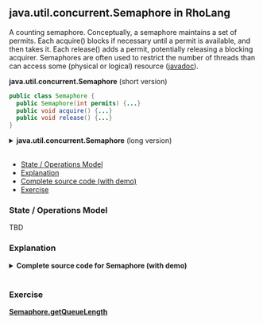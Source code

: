 ## java.util.concurrent.Semaphore in RhoLang

A counting semaphore. Conceptually, a semaphore maintains a set of permits. Each acquire() blocks if necessary until a permit is available, and then takes it. Each release() adds a permit, potentially releasing a blocking acquirer. Semaphores are often used to restrict the number of threads than can access some (physical or logical) resource ([javadoc](https://docs.oracle.com/javase/9/docs/api/java/util/concurrent/Semaphore.html)).

**java.util.concurrent.Semaphore** (short version)   
```java
public class Semaphore {
  public Semaphore(int permits) {...}  
  public void acquire() {...}  
  public void release() {...}
}
```

<details><summary><b>java.util.concurrent.Semaphore</b> (long version)</summary><p>
  
```java
public class Semaphore {
  // Creates a Semaphore with the given number of permits.
  public Semaphore(int permits) {...}
  
  // Acquires a permit from this semaphore, blocking until one is available.
  public void acquire() {...}
  
  // Acquires the given number of permits from this semaphore, blocking until all are available.
  public void acquire(int permits) {...}
  
  // Acquires a permit from this semaphore, only if one is available at the time of invocation.
  public boolean tryAcquire() {...}
  
  // Acquires and returns all permits that are immediately available, 
  // or if negative permits are available, releases them.
  public int drainPermits() {...}  
  
  // Releases a permit, returning it to the semaphore.
  public void release() {...}
  
  // Releases the given number of permits, returning them to the semaphore.
  public void release(int permits)
  
  // Returns the current number of permits available in this semaphore.
  public int availablePermits() {...}
  
  // Returns an estimate of the number of threads waiting to acquire.
  public final int getQueueLength() {...}  
}
```
</p></details><br/>

- [State / Operations Model](#state--operations-model)
- [Explanation](#explanation)
- [Complete source code (with demo)](#complete-source-code-with-demo)
- [Exercise](#exercise)

### State / Operations Model
TBD

### Explanation
<details><summary><b>Complete source code for Semaphore (with demo)</summary><p>

```
  contract Semaphore(@initPermits, acquireOp, releaseOp) = {
    new stateRef in {
    
      stateRef!(initPermits, []) |    
      
      contract acquireOp(ack) = {
        for (@permits, @waitSet <- stateRef) { 
          if (permits > 0) {
            stateRef!(initPermits - 1, waitSet) |
            ack!(Nil)            
          } else {
            stateRef!(initPermits, waitSet ++ [*ack]) } } } |

      contract releaseOp(_) = {
        for (@permits, @waitSet <- stateRef) {
          match waitSet {
            [ack...waitSetTail] => { 
              stateRef!(permits, waitSetTail) |
              @ack!(Nil) }
            [] => 
              stateRef!(permits + 1, waitSet) } } } 
     } 
   } 
```

### Complete source code (with demo)

```
new Semaphore in {
  contract Semaphore(@initPermits, acquireOp, acquireNOp, releaseOp) = {
    new stateRef in {
    
      stateRef!(initPermits, []) |    
      
      contract acquireOp(ack) = {
        for (@permits, @waitSet <- stateRef) { 
          if (permits > 0) {
            stateRef!(initPermits - 1, waitSet) |
            ack!(Nil)            
          } else {
            stateRef!(initPermits, waitSet ++ [*ack])
          }
        }
      } |

      contract releaseOp(_) = {
        for (@permits, @waitSet <- stateRef) {
          match waitSet {
            [ack...waitSetTail] => { 
              stateRef!(permits, waitSetTail) |
              @ack!(Nil) }
            [] => 
              stateRef!(permits + 1, waitSet)
          }
        }
      }    
    }
   } |
   
   new acquire, acquireN, release in {
     Semaphore!(3, *acquire, *acquireN, *release) |
          
     new ack0, ack1, ack in {
       acquire!(*ack0) | acquire!(*ack1) | for (_ <- ack0; _ <- ack1) {
         stdoutAck!("#0: I acquired 2 permits!", *ack) | for (_ <- ack) {
           stdoutAck!("#0: I have 2 out of 3 permits!", *ack) | for (_ <- ack) {
             release!(Nil) | release!(Nil)
           }         
         }                  
       }
     } |
     
     new ack0, ack1, ack in {
       acquire!(*ack0) | acquire!(*ack1) | for (_ <- ack0; _ <- ack1) {
         stdoutAck!("#1: I acquired 2 permits!", *ack) | for (_ <- ack) {
           stdoutAck!("#1: I have 2 out of 3 permits!", *ack) | for (_ <- ack) {
             release!(Nil) | release!(Nil)
           }         
         }                  
       }
     }      
   }
}
```
</p></details><br/>

### Exercise
[Semaphore.getQueueLength](https://docs.oracle.com/javase/9/docs/api/java/util/concurrent/Semaphore.html#getQueueLength--)
